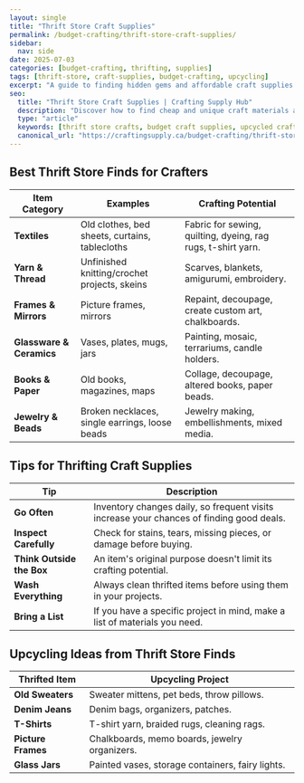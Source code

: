 ```yaml
---
layout: single
title: "Thrift Store Craft Supplies"
permalink: /budget-crafting/thrift-store-craft-supplies/
sidebar:
  nav: side
date: 2025-07-03
categories: [budget-crafting, thrifting, supplies]
tags: [thrift-store, craft-supplies, budget-crafting, upcycling]
excerpt: "A guide to finding hidden gems and affordable craft supplies at thrift stores."
seo:
  title: "Thrift Store Craft Supplies | Crafting Supply Hub"
  description: "Discover how to find cheap and unique craft materials at thrift stores, from fabric and yarn to frames and decor items."
  type: "article"
  keywords: [thrift store crafts, budget craft supplies, upcycled crafts]
  canonical_url: "https://craftingsupply.ca/budget-crafting/thrift-store-craft-supplies/"
---
```


## Best Thrift Store Finds for Crafters

| Item Category | Examples | Crafting Potential |
|---|---|---|
| **Textiles** | Old clothes, bed sheets, curtains, tablecloths | Fabric for sewing, quilting, dyeing, rag rugs, t-shirt yarn. |
| **Yarn & Thread** | Unfinished knitting/crochet projects, skeins | Scarves, blankets, amigurumi, embroidery. |
| **Frames & Mirrors** | Picture frames, mirrors | Repaint, decoupage, create custom art, chalkboards. |
| **Glassware & Ceramics** | Vases, plates, mugs, jars | Painting, mosaic, terrariums, candle holders. |
| **Books & Paper** | Old books, magazines, maps | Collage, decoupage, altered books, paper beads. |
| **Jewelry & Beads** | Broken necklaces, single earrings, loose beads | Jewelry making, embellishments, mixed media. |

## Tips for Thrifting Craft Supplies

| Tip | Description |
|---|---|
| **Go Often** | Inventory changes daily, so frequent visits increase your chances of finding good deals. |
| **Inspect Carefully** | Check for stains, tears, missing pieces, or damage before buying. |
| **Think Outside the Box** | An item's original purpose doesn't limit its crafting potential. |
| **Wash Everything** | Always clean thrifted items before using them in your projects. |
| **Bring a List** | If you have a specific project in mind, make a list of materials you need. |

## Upcycling Ideas from Thrift Store Finds

| Thrifted Item | Upcycling Project |
|---|---|
| **Old Sweaters** | Sweater mittens, pet beds, throw pillows. |
| **Denim Jeans** | Denim bags, organizers, patches. |
| **T-Shirts** | T-shirt yarn, braided rugs, cleaning rags. |
| **Picture Frames** | Chalkboards, memo boards, jewelry organizers. |
| **Glass Jars** | Painted vases, storage containers, fairy lights. |
